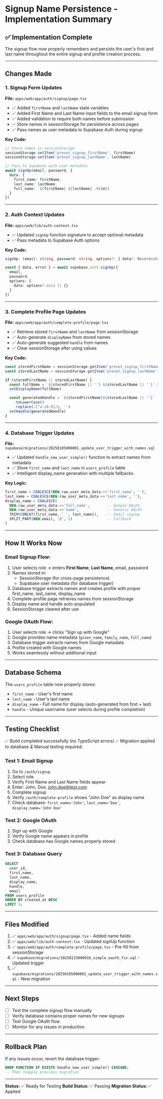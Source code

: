 # Signup Name Persistence - Implementation Summary

## ✅ Implementation Complete

The signup flow now properly remembers and persists the user's first and last name throughout the entire signup and profile creation process.

---

## Changes Made

### 1. **Signup Form Updates**
**File:** `apps/web/app/auth/signup/page.tsx`

- ✅ Added `firstName` and `lastName` state variables
- ✅ Added First Name and Last Name input fields to the email signup form
- ✅ Added validation to require both names before submission
- ✅ Store names in sessionStorage for persistence across pages
- ✅ Pass names as user metadata to Supabase Auth during signup

**Key Code:**
```typescript
// Store names in sessionStorage
sessionStorage.setItem('preset_signup_firstName', firstName)
sessionStorage.setItem('preset_signup_lastName', lastName)

// Pass to Supabase with user metadata
await signUp(email, password, {
  data: {
    first_name: firstName,
    last_name: lastName,
    full_name: `${firstName} ${lastName}`.trim()
  }
})
```

---

### 2. **Auth Context Updates**
**File:** `apps/web/lib/auth-context.tsx`

- ✅ Updated `signUp` function signature to accept optional metadata
- ✅ Pass metadata to Supabase Auth options

**Key Code:**
```typescript
signUp: (email: string, password: string, options?: { data?: Record<string, any> })

const { data, error } = await supabase.auth.signUp({
  email,
  password,
  options: {
    data: options?.data || {}
  }
})
```

---

### 3. **Complete Profile Page Updates**
**File:** `apps/web/app/auth/complete-profile/page.tsx`

- ✅ Retrieve stored `firstName` and `lastName` from sessionStorage
- ✅ Auto-generate `displayName` from stored names
- ✅ Auto-generate suggested `handle` from names
- ✅ Clear sessionStorage after using values

**Key Code:**
```typescript
const storedFirstName = sessionStorage.getItem('preset_signup_firstName')
const storedLastName = sessionStorage.getItem('preset_signup_lastName')

if (storedFirstName || storedLastName) {
  const fullName = `${storedFirstName || ''} ${storedLastName || ''}`.trim()
  setDisplayName(fullName)

  const generatedHandle = `${storedFirstName}${storedLastName || ''}`
    .toLowerCase()
    .replace(/[^a-z0-9]/g, '')
  setHandle(generatedHandle)
}
```

---

### 4. **Database Trigger Updates**
**File:** `supabase/migrations/20250105000001_update_user_trigger_with_names.sql`

- ✅ Updated `handle_new_user_simple()` function to extract names from metadata
- ✅ Store `first_name` and `last_name` in `users_profile` table
- ✅ Intelligent display_name generation with multiple fallbacks

**Key Logic:**
```sql
first_name = COALESCE(NEW.raw_user_meta_data->>'first_name', ''),
last_name = COALESCE(NEW.raw_user_meta_data->>'last_name', ''),
display_name = COALESCE(
  NEW.raw_user_meta_data->>'full_name',        -- Google OAuth
  NEW.raw_user_meta_data->>'name',             -- Generic OAuth
  TRIM(CONCAT(first_name, ' ', last_name)),    -- Email signup
  SPLIT_PART(NEW.email, '@', 1)                -- Fallback
)
```

---

## How It Works Now

### Email Signup Flow:
1. User selects role → enters **First Name**, **Last Name**, email, password
2. Names stored in:
   - SessionStorage (for cross-page persistence)
   - Supabase user metadata (for database trigger)
3. Database trigger extracts names and creates profile with proper first_name, last_name, display_name
4. Complete-profile page retrieves names from sessionStorage
5. Display name and handle auto-populated
6. SessionStorage cleared after use

### Google OAuth Flow:
1. User selects role → clicks "Sign up with Google"
2. Google provides name metadata (`given_name`, `family_name`, `full_name`)
3. Database trigger extracts names from Google metadata
4. Profile created with Google names
5. Works seamlessly without additional input

---

## Database Schema

The `users_profile` table now properly stores:
- `first_name` - User's first name
- `last_name` - User's last name
- `display_name` - Full name for display (auto-generated from first + last)
- `handle` - Unique username (user selects during profile completion)

---

## Testing Checklist

✅ Build completed successfully (no TypeScript errors)
✅ Migration applied to database
⏳ Manual testing required:

### Test 1: Email Signup
1. Go to `/auth/signup`
2. Select role
3. Verify First Name and Last Name fields appear
4. Enter: John, Doe, john.doe@test.com
5. Complete signup
6. Verify `/auth/complete-profile` shows "John Doe" as display name
7. Check database: `first_name='John'`, `last_name='Doe'`, `display_name='John Doe'`

### Test 2: Google OAuth
1. Sign up with Google
2. Verify Google name appears in profile
3. Check database has Google names properly stored

### Test 3: Database Query
```sql
SELECT
  user_id,
  first_name,
  last_name,
  display_name,
  handle,
  email
FROM users_profile
ORDER BY created_at DESC
LIMIT 5;
```

---

## Files Modified

1. ✅ `apps/web/app/auth/signup/page.tsx` - Added name fields
2. ✅ `apps/web/lib/auth-context.tsx` - Updated signUp function
3. ✅ `apps/web/app/auth/complete-profile/page.tsx` - Pre-fill from sessionStorage
4. ✅ `supabase/migrations/20250125000010_simple_oauth_fix.sql` - Updated trigger
5. ✅ `supabase/migrations/20250105000001_update_user_trigger_with_names.sql` - New migration

---

## Next Steps

- [ ] Test the complete signup flow manually
- [ ] Verify database contains proper names for new signups
- [ ] Test Google OAuth flow
- [ ] Monitor for any issues in production

---

## Rollback Plan

If any issues occur, revert the database trigger:
```sql
DROP FUNCTION IF EXISTS handle_new_user_simple() CASCADE;
-- Then reapply previous migration
```

---

**Status:** ✅ Ready for Testing
**Build Status:** ✅ Passing
**Migration Status:** ✅ Applied
